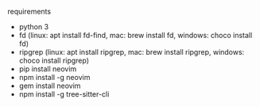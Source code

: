 requirements
 - python 3
 - fd (linux: apt install fd-find, mac: brew install fd, windows: choco install fd)
 - ripgrep (linux: apt install ripgrep, mac: brew install ripgrep, windows: choco install ripgrep)
 - pip install neovim
 - npm install -g neovim
 - gem install neovim
 - npm install -g tree-sitter-cli